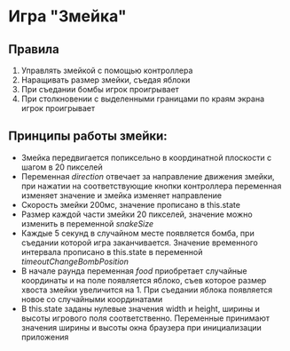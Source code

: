 # Игра "Змейка"

## Правила

1. Управлять змейкой с помощью контроллера
2. Наращивать размер змейки, съедая яблоки
3. При съедании бомбы игрок проигрывает
4. При столкновении с выделенными границами по краям экрана игрок проигрывает

## Принципы работы змейки:

-   Змейка передвигается попиксельно в координатной плоскости с шагом в 20 пикселей
-   Переменная <i>direction</i> отвечает за направление движения змейки, при нажатии на соответствующие кнопки контроллера переменная изменяет значение и змейка изменяет направление
-   Скорость змейки 200мс, значение прописано в this.state
-   Размер каждой части змейки 20 пикселей, значение можно изменить в переменной <i>snakeSize</i>
-   Каждые 5 секунд в случайном месте появляется бомба, при съедании которой игра заканчивается. Значение временного интервала прописано в this.state в переменной <i>timeoutChangeBombPosition</i>
-   В начале раунда переменная <i>food</i> приобретает случайные координаты и на поле появляется яблоко, съев которое размер хвоста змейки увеличится на 1. При съедании яблока появляется новое со случайными координатами
- В this.state заданы нулевые значения width и height, ширины и высоты игрового поля соответственно. Переменные принимают значения ширины и высоты окна браузера при инициализации приложения

